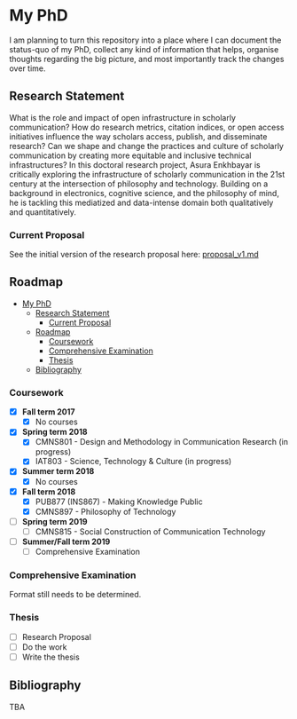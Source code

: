# My PhD

I am planning to turn this repository into a place where I can document the status-quo of my PhD, collect any kind of information that helps, organise thoughts regarding the big picture, and most importantly track the changes over time.

## Research Statement

What is the role and impact of open infrastructure in scholarly communication? How do research metrics, citation indices, or open access initiatives influence the way scholars access, publish, and disseminate research? Can we shape and change the practices and culture of scholarly communication by creating more equitable and inclusive technical infrastructures? In this doctoral research project, Asura Enkhbayar is critically exploring the infrastructure of scholarly communication in the 21st century at the intersection of philosophy and technology. Building on a background in electronics, cognitive science, and the philosophy of mind, he is tackling this mediatized and data-intense domain both qualitatively and quantitatively.

### Current Proposal

See the initial version of the research proposal here: [proposal_v1.md](/documents/proposal/proposal_v1.md)

## Roadmap

- [My PhD](#my-phd)
  - [Research Statement](#research-statement)
    - [Current Proposal](#current-proposal)
  - [Roadmap](#roadmap)
    - [Coursework](#coursework)
    - [Comprehensive Examination](#comprehensive-examination)
    - [Thesis](#thesis)
  - [Bibliography](#bibliography)

### Coursework

- [x] **Fall term 2017**
    - [x] No courses
- [x] **Spring term 2018**
    - [x] CMNS801 - Design and Methodology in Communication Research (in progress)
    - [x] IAT803  - Science, Technology & Culture (in progress)
- [x] **Summer term 2018**
    - [x] No courses
- [x] **Fall term 2018**
    - [x] PUB877 (INS867) - Making Knowledge Public
    - [x] CMNS897 - Philosophy of Technology
- [ ] **Spring term 2019**
    - [ ] CMNS815 - Social Construction of Communication Technology
- [ ] **Summer/Fall term 2019**
    - [ ] Comprehensive Examination

### Comprehensive Examination

Format still needs to be determined.

### Thesis

- [ ] Research Proposal
- [ ] Do the work
- [ ] Write the thesis

## Bibliography

TBA
